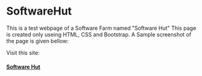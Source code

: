 # SoftwareHut

<p>This is a test webpage of a Software Farm named "Software Hut"
This page is created only useing HTML, CSS and Bootstrap.
A Sample screenshot of the page is given bellow:</p>
<p>Visit this site:</p>
<h4><a href="https://nazmulshuvo03.github.io/SoftwareHut/" target=_balnk>Software Hut</h4>
